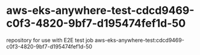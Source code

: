 # aws-eks-anywhere-test-cdcd9469-c0f3-4820-9bf7-d195474fef1d-50
repository for use with E2E test job aws-eks-anywhere-test:cdcd9469-c0f3-4820-9bf7-d195474fef1d-50
